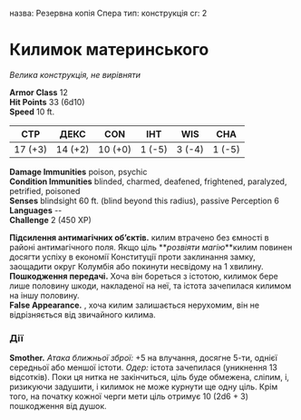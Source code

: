 назва: Резервна копія Спера тип: конструкція cr: 2

# Килимок материнського
_Велика конструкція, не вирівняти_

**Armor Class** 12    
**Hit Points** 33 (6d10)    
**Speed** 10 ft.

| СТР     | ДЕКС    | CON     | ІНТ    | WIS    | CHA    |
| ------- | ------- | ------- | ------ | ------ | ------ |
| 17 (+3) | 14 (+2) | 10 (+0) | 1 (-5) | 3 (-4) | 1 (-5) |

**Damage Immunities** poison, psychic    
**Condition Immunities** blinded, charmed, deafened, frightened, paralyzed, petrified, poisoned    
**Senses** blindsight 60 ft. (blind beyond this radius), passive Perception 6    
**Languages** --    
**Challenge** 2 (450 XP)

**Підсилення антимагічних об’єктів.** килим втрачено без ємності в районі антимагічного поля. Якщо ціль **_розвіяти магію_**килим повинен досягти успіху в економії Конституції проти заклинання замку, заощадити округ Колумбія або покинути несвідому на 1 хвилину.    
**Пошкодження передачі.** Хоча він бореться з істотою, килимок бере лише половину шкоди, накладеної на неї, та істота зачепилася килимом на іншу половину.    
**False Appearance.** , хоча килим залишається нерухомим, він не відрізняється від звичайного килима.

### Дії
**Smother.** _Атака ближньої зброї:_ +5 на влучання, досягне 5-ти, однієї середньої або меншої істоти. _Одер:_ істота зачепилася (уникнення 13 відсотків). Поки ця нитка не закінчиться, ціль буде обмежена, сліпим, і, ризикуючи задушити, і килимок не може курнути ще одну ціль. Крім того, на початку кожної черги мети ціль отримує 10 (2d6 + 3) пошкодження від душок.
